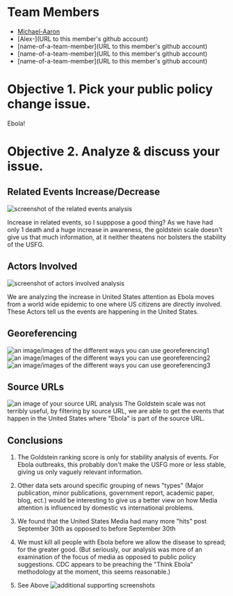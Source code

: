 # Team Members

* [Michael-Aaron](https://github.com/develra)
* [Alex-](URL to this member's github account)
* [name-of-a-team-member](URL to this member's github account)
* [name-of-a-team-member](URL to this member's github account)
* [name-of-a-team-member](URL to this member's github account)

# Objective 1. Pick your public policy change issue.

Ebola! 

# Objective 2. Analyze & discuss your issue.

## Related Events Increase/Decrease

![screenshot of the related events analysis](https://www.dropbox.com/s/88p4suog8gq8s36/Screenshot%202014-10-12%2018.48.42.png?dl=1)

Increase in related events, so I supppose a good thing? As we have had only 1 death and a huge increase in awareness, the goldstein
scale doesn't give us that much information, at it neither theatens nor bolsters the stability of the USFG. 

## Actors Involved

![screenshot of actors involved analysis](https://www.dropbox.com/s/vvpk88o5vzihxzg/Screenshot%202014-10-12%2018.53.30.png?dl=1) 

We are analyzing the increase in United States attention as Ebola moves from a world wide epidemic to one where US citizens are directly involved.
These Actors tell us the events are happening in the United States.

## Georeferencing

![an image/images of the different ways you can use georeferencing1](https://www.dropbox.com/s/k6djsdo4ygrmso2/Screenshot%202014-10-12%2018.55.12.png?dl=1) 
![an image/images of the different ways you can use georeferencing2](https://www.dropbox.com/s/atdewgpl2kcbqqf/Screenshot%202014-10-12%2018.55.35.png?dl=1)
![an image/images of the different ways you can use georeferencing3](https://www.dropbox.com/s/97euljoey8sz34g/Screenshot%202014-10-12%2018.56.02.png?dl=1)


## Source URLs

![an image of your source URL analysis](https://www.dropbox.com/s/kefvna77q72nbfu/Screenshot%202014-10-12%2019.06.29.png?dl=1) 
The Goldstein scale was not terribly useful, by filtering by source URL, we are able to get the events that happen in the United States where "Ebola" is part
of the source URL.

## Conclusions

1. The Goldstein ranking score is only for stability analysis of events. For Ebola outbreaks, this probably don't make the USFG more or less stable, giving us only vaguely relevant information. 

2. Other data sets around specific grouping of news "types" (Major publication, minor publications, government report, academic paper, blog, ect.) would be interesting to give us a better view on how Media attention is influenced by domestic vs international problems.



1. We found that the United States Media had many more "hits" post September 30th as opposed to before September 30th

2. We must kill all people with Ebola before we allow the disease to spread; for the greater good. (But seriously, our analysis was more of an examination of the focus of media as opposed to public policy suggestions. CDC appears to be preaching the "Think Ebola" methodology at the moment, this seems reasonable.)

3. See Above
![additional supporting screenshots](image.png?raw=true) 